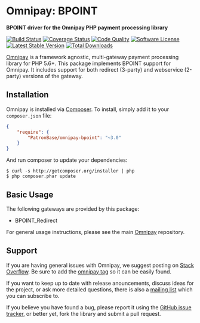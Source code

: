 # Omnipay: BPOINT

**BPOINT driver for the Omnipay PHP payment processing library**

[![Build Status](https://travis-ci.org/PatronBase/omnipay-bpoint.png?branch=master)](https://travis-ci.org/PatronBase/omnipay-bpoint)
[![Coverage Status](https://img.shields.io/scrutinizer/coverage/g/PatronBase/omnipay-bpoint.svg?style=flat)](https://scrutinizer-ci.com/g/PatronBase/omnipay-bpoint/code-structure)
[![Code Quality](https://img.shields.io/scrutinizer/g/PatronBase/omnipay-bpoint.svg?style=flat)](https://scrutinizer-ci.com/g/PatronBase/omnipay-bpoint/?branch=master)
[![Software License](https://img.shields.io/badge/license-MIT-brightgreen.svg?style=flat)](LICENSE.md)
[![Latest Stable Version](https://poser.pugx.org/PatronBase/omnipay-bpoint/version.png)](https://packagist.org/packages/patronbase/omnipay-bpoint)
[![Total Downloads](https://poser.pugx.org/patronbase/omnipay-bpoint/d/total.png)](https://packagist.org/packages/patronbase/omnipay-bpoint)


[Omnipay](https://github.com/thephpleague/omnipay) is a framework agnostic, multi-gateway payment
processing library for PHP 5.6+. This package implements BPOINT support for Omnipay. It includes
support for both redirect (3-party) and webservice (2-party) versions of the gateway.

## Installation

Omnipay is installed via [Composer](http://getcomposer.org/). To install, simply add it
to your `composer.json` file:

```json
{
    "require": {
        "PatronBase/omnipay-bpoint": "~3.0"
    }
}
```

And run composer to update your dependencies:

    $ curl -s http://getcomposer.org/installer | php
    $ php composer.phar update

## Basic Usage

The following gateways are provided by this package:

* BPOINT_Redirect

For general usage instructions, please see the main [Omnipay](https://github.com/thephpleague/omnipay)
repository.

## Support

If you are having general issues with Omnipay, we suggest posting on
[Stack Overflow](http://stackoverflow.com/). Be sure to add the
[omnipay tag](http://stackoverflow.com/questions/tagged/omnipay) so it can be easily found.

If you want to keep up to date with release anouncements, discuss ideas for the project,
or ask more detailed questions, there is also a [mailing list](https://groups.google.com/forum/#!forum/omnipay) which
you can subscribe to.

If you believe you have found a bug, please report it using the [GitHub issue tracker](https://github.com/PatronBase/omnipay-bpoint/issues),
or better yet, fork the library and submit a pull request.
